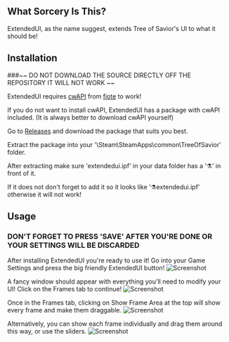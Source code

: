 


## What Sorcery Is This?

ExtendedUI, as the name suggest, extends Tree of Savior's UI to what it should be!

## Installation

###~~ DO NOT DOWNLOAD THE SOURCE DIRECTLY OFF THE REPOSITORY IT WILL NOT WORK ~~

ExtendedUI requires [cwAPI](https://github.com/fiote/treeofsavior-addons) from [fiote](https://github.com/fiote/) to work!

If you do not want to install cwAPI, ExtendedUI has a package with cwAPI included. (It is always better to download cwAPI yourself)

Go to [Releases](https://github.com/MizukiBelhi/ExtendedUI/release) and download the package that suits you best.

Extract the package into your '\Steam\SteamApps\common\TreeOfSavior\' folder.

After extracting make sure 'extendedui.ipf' in your data folder has a '⚗' in front of it.

If it does not don't forget to add it so it looks like '⚗extendedui.ipf' otherwise it will not work!

## Usage
### DON'T FORGET TO PRESS 'SAVE' AFTER YOU'RE DONE OR YOUR SETTINGS WILL BE DISCARDED
After installing ExtendedUI you're ready to use it!
Go into your Game Settings and press the big friendly ExtendedUI button!
![Screenshot](http://pandadesigns.web44.net/extendedui/options.png)

A fancy window should appear with everything you'll need to modify your UI!
Click on the Frames tab to continue!
![Screenshot](http://pandadesigns.web44.net/extendedui/1-1.png)

Once in the Frames tab, clicking on Show Frame Area at the top will show every frame and make them draggable.
![Screenshot](http://pandadesigns.web44.net/extendedui/all.jpg)

Alternatively, you can show each frame individually and drag them around this way, or use the sliders.
![Screenshot](http://pandadesigns.web44.net/extendedui/2-1.jpg)

